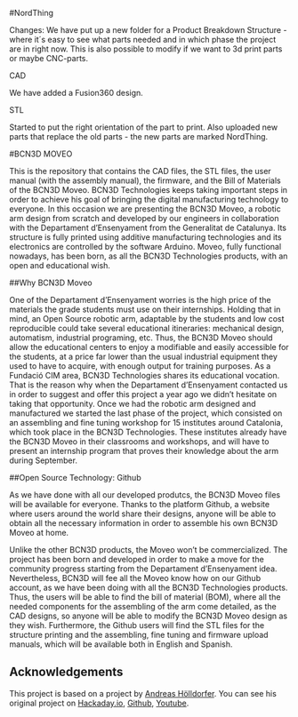 #NordThing

Changes:
We have put up a new folder for a Product Breakdown Structure - where it´s easy to see what parts needed and in which phase the project are in right now. This is also possible to modify if we want to 3d print parts or maybe CNC-parts.

CAD

We have added a Fusion360 design.

STL

Started to put the right orientation of the part to print.
Also uploaded new parts that replace the old parts - the new parts are marked NordThing.

#BCN3D MOVEO

This is the repository that contains the CAD files, the STL files, the user manual (with the assembly manual), the firmware, and the Bill of Materials of the BCN3D Moveo.
BCN3D Technologies keeps taking important steps in order to achieve his goal of bringing the digital manufacturing technology to everyone. In this occasion we are presenting the BCN3D Moveo, a robotic arm design from scratch and developed by our engineers in collaboration with the Departament d’Ensenyament from the Generalitat de Catalunya. Its structure is fully printed using additive manufacturing technologies and its electronics are controlled by the software Arduino.
Moveo, fully functional nowadays, has been born, as all the BCN3D Technologies products, with an open and educational wish.

##Why BCN3D Moveo

One of the Departament d’Ensenyament worries is the high price of the materials the grade students must use on their internships. Holding that in mind, an Open Source robotic arm, adaptable by the students and low cost reproducible could take several educational itineraries: mechanical design, automatism, industrial programing, etc.
Thus, the BCN3D Moveo should allow the educational centers to enjoy a modifiable and easily accessible for the students, at a price far lower than the usual industrial equipment they used to have to acquire, with enough output for training purposes.
As a Fundació CIM area, BCN3D Technologies shares its educational vocation. That is the reason why when the Departament d’Ensenyament contacted us in order to suggest and offer this project a year ago we didn’t hesitate on taking that opportunity.
Once we had the robotic arm designed and manufactured we started the last phase of the project, which consisted on an assembling and fine tuning workshop for 15 institutes around Catalonia, which took place in the BCN3D Technologies.
These institutes already have the BCN3D Moveo in their classrooms and workshops, and will have to present an internship program that proves their knowledge about the arm during September.

##Open Source Technology: Github

As we have done with all our developed produtcs, the BCN3D Moveo files will be available for everyone. Thanks to the platform Github, a website where users around the world share their designs, anyone will be able to obtain all the necessary information in order to assemble his own BCN3D Moveo at home.

Unlike the other BCN3D products, the Moveo won’t be commercialized. The project has been born and developed in order to make a move for the community progress starting from the Departament d’Ensenyament idea.
Nevertheless, BCN3D will fee all the Moveo know how on our Github account, as we have been doing with all the BCN3D Technologies products. Thus, the users will be able to find the bill of material (BOM), where all the needed components for the assembling of the arm come detailed, as the CAD designs, so anyone will be able to modify the BCN3D Moveo design as they wish.
Furthermore, the Github users will find the STL files for the structure printing and the assembling, fine tuning and firmware upload manuals, which will be available both in English and Spanish.

## Acknowledgements

This project is based on a project by [Andreas Hölldorfer](http://chaozlabs.blogspot.de/). You can see his original project on [Hackaday.io](https://hackaday.io/project/3800-3d-printable-robot-arm), [Github](https://github.com/4ndreas/BetaBots-Robot-Arm-Project/tree/master), [Youtube](https://www.youtube.com/channel/UCeFKz1UJUd5YuxS1ZikqYwA).
